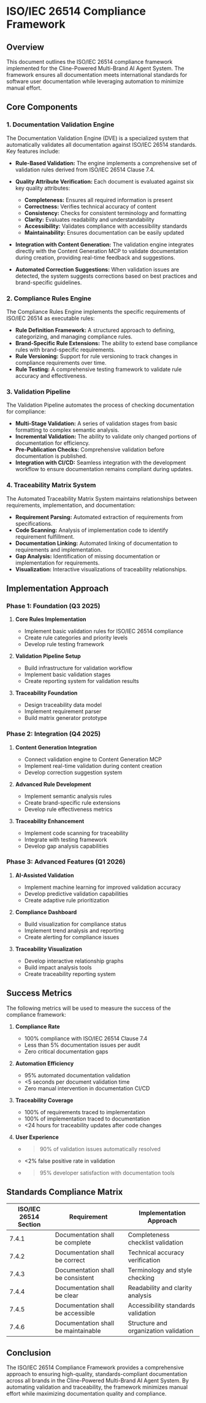 # ISO/IEC 26514 Compliance Framework

## Overview

This document outlines the ISO/IEC 26514 compliance framework implemented for the Cline-Powered Multi-Brand AI Agent System. The framework ensures all documentation meets international standards for software user documentation while leveraging automation to minimize manual effort.

## Core Components

### 1. Documentation Validation Engine

The Documentation Validation Engine (DVE) is a specialized system that automatically validates all documentation against ISO/IEC 26514 standards. Key features include:

- **Rule-Based Validation:** The engine implements a comprehensive set of validation rules derived from ISO/IEC 26514 Clause 7.4.
- **Quality Attribute Verification:** Each document is evaluated against six key quality attributes:
  - **Completeness:** Ensures all required information is present
  - **Correctness:** Verifies technical accuracy of content
  - **Consistency:** Checks for consistent terminology and formatting
  - **Clarity:** Evaluates readability and understandability
  - **Accessibility:** Validates compliance with accessibility standards
  - **Maintainability:** Ensures documentation can be easily updated

- **Integration with Content Generation:** The validation engine integrates directly with the Content Generation MCP to validate documentation during creation, providing real-time feedback and suggestions.
- **Automated Correction Suggestions:** When validation issues are detected, the system suggests corrections based on best practices and brand-specific guidelines.

### 2. Compliance Rules Engine

The Compliance Rules Engine implements the specific requirements of ISO/IEC 26514 as executable rules:

- **Rule Definition Framework:** A structured approach to defining, categorizing, and managing compliance rules.
- **Brand-Specific Rule Extensions:** The ability to extend base compliance rules with brand-specific requirements.
- **Rule Versioning:** Support for rule versioning to track changes in compliance requirements over time.
- **Rule Testing:** A comprehensive testing framework to validate rule accuracy and effectiveness.

### 3. Validation Pipeline

The Validation Pipeline automates the process of checking documentation for compliance:

- **Multi-Stage Validation:** A series of validation stages from basic formatting to complex semantic analysis.
- **Incremental Validation:** The ability to validate only changed portions of documentation for efficiency.
- **Pre-Publication Checks:** Comprehensive validation before documentation is published.
- **Integration with CI/CD:** Seamless integration with the development workflow to ensure documentation remains compliant during updates.

### 4. Traceability Matrix System

The Automated Traceability Matrix System maintains relationships between requirements, implementation, and documentation:

- **Requirement Parsing:** Automated extraction of requirements from specifications.
- **Code Scanning:** Analysis of implementation code to identify requirement fulfillment.
- **Documentation Linking:** Automated linking of documentation to requirements and implementation.
- **Gap Analysis:** Identification of missing documentation or implementation for requirements.
- **Visualization:** Interactive visualizations of traceability relationships.

## Implementation Approach

### Phase 1: Foundation (Q3 2025)

1. **Core Rules Implementation**
   - Implement basic validation rules for ISO/IEC 26514 compliance
   - Create rule categories and priority levels
   - Develop rule testing framework

2. **Validation Pipeline Setup**
   - Build infrastructure for validation workflow
   - Implement basic validation stages
   - Create reporting system for validation results

3. **Traceability Foundation**
   - Design traceability data model
   - Implement requirement parser
   - Build matrix generator prototype

### Phase 2: Integration (Q4 2025)

1. **Content Generation Integration**
   - Connect validation engine to Content Generation MCP
   - Implement real-time validation during content creation
   - Develop correction suggestion system

2. **Advanced Rule Development**
   - Implement semantic analysis rules
   - Create brand-specific rule extensions
   - Develop rule effectiveness metrics

3. **Traceability Enhancement**
   - Implement code scanning for traceability
   - Integrate with testing framework
   - Develop gap analysis capabilities

### Phase 3: Advanced Features (Q1 2026)

1. **AI-Assisted Validation**
   - Implement machine learning for improved validation accuracy
   - Develop predictive validation capabilities
   - Create adaptive rule prioritization

2. **Compliance Dashboard**
   - Build visualization for compliance status
   - Implement trend analysis and reporting
   - Create alerting for compliance issues

3. **Traceability Visualization**
   - Develop interactive relationship graphs
   - Build impact analysis tools
   - Create traceability reporting system

## Success Metrics

The following metrics will be used to measure the success of the compliance framework:

1. **Compliance Rate**
   - 100% compliance with ISO/IEC 26514 Clause 7.4
   - Less than 5% documentation issues per audit
   - Zero critical documentation gaps

2. **Automation Efficiency**
   - 95% automated documentation validation
   - <5 seconds per document validation time
   - Zero manual intervention in documentation CI/CD

3. **Traceability Coverage**
   - 100% of requirements traced to implementation
   - 100% of implementation traced to documentation
   - <24 hours for traceability updates after code changes

4. **User Experience**
   - >90% of validation issues automatically resolved
   - <2% false positive rate in validation
   - >95% developer satisfaction with documentation tools

## Standards Compliance Matrix

| ISO/IEC 26514 Section | Requirement | Implementation Approach |
|-----------------------|-------------|-------------------------|
| 7.4.1 | Documentation shall be complete | Completeness checklist validation |
| 7.4.2 | Documentation shall be correct | Technical accuracy verification |
| 7.4.3 | Documentation shall be consistent | Terminology and style checking |
| 7.4.4 | Documentation shall be clear | Readability and clarity analysis |
| 7.4.5 | Documentation shall be accessible | Accessibility standards validation |
| 7.4.6 | Documentation shall be maintainable | Structure and organization validation |

## Conclusion

The ISO/IEC 26514 Compliance Framework provides a comprehensive approach to ensuring high-quality, standards-compliant documentation across all brands in the Cline-Powered Multi-Brand AI Agent System. By automating validation and traceability, the framework minimizes manual effort while maximizing documentation quality and compliance.
